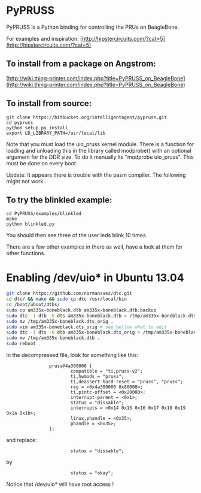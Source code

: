 PyPRUSS
=======
PyPRUSS is a Python binding for controlling the 
PRUs on BeagleBone. 

For examples and inspiration: [http://hipstercircuits.com/?cat=5](http://hipstercircuits.com/?cat=5)  
 
To install from a package on Angstrom: 
--------------------------------------
[http://wiki.thing-printer.com/index.php?title=PyPRUSS_on_BeagleBone](http://wiki.thing-printer.com/index.php?title=PyPRUSS_on_BeagleBone)
 
To install from source:  
----------
    git clone https://bitbucket.org/intelligentagent/pypruss.git  
    cd pypruss
    python setup.py install
    export LD_LIBRARY_PATH=/usr/local/lib  
  
Note that you must load the uio_pruss kernel module. There is a function for 
loading and unloading this in the library called modprobe() with an optional 
argument for the DDR size. To do it manually its "modprobe uio_pruss". This must be done 
on every boot. 

Update: It appears there is trouble with the pasm compiler. The following might not work..

To try the blinkled example:  
----------------------------
    cd PyPRUSS/examples/blinkled  
    make  
    python blinkled.py  

You should then see three of the user leds blink 10 times. 

There are a few other examples in there as well, have a look at them for other functions.

Enabling /dev/uio* in Ubuntu 13.04
==================================
```bash
git clone https://github.com/normansaez/dtc.git
cd dtc/ && make && sudo cp dtc /usr/local/bin
cd /boot/uboot/dtbs/
sudo cp am335x-boneblack.dtb am335x-boneblack.dtb.backup
sudo dtc -I dtb -O dts am335x-boneblack.dtb > /tmp/am335x-boneblack.dts_orig
sudo mv /tmp/am335x-boneblack.dts_orig .
sudo vim am335x-boneblack.dts_orig # see bellow what to edit
sudo dtc -I dts -O dtb am335x-boneblack.dts_orig > /tmp/am335x-boneblack.dtb
sudo mv /tmp/am335x-boneblack.dtb .
sudo reboot
```

In the decompressed file, look for something like this:
```dtb
                pruss@4a300000 {
                        compatible = "ti,pruss-v2";
                        ti,hwmods = "pruss";
                        ti,deassert-hard-reset = "pruss", "pruss";
                        reg = <0x4a300000 0x80000>;
                        ti,pintc-offset = <0x20000>;
                        interrupt-parent = <0x1>;
                        status = "dissable";
                        interrupts = <0x14 0x15 0x16 0x17 0x18 0x19 0x1a 0x1b>;
                        linux,phandle = <0x35>;
                        phandle = <0x35>;
                };
```

and replace:
```
                        status = "dissable";
```
by
```
                        status = "okay";
```


Notice that /dev/uio* will have root access !
